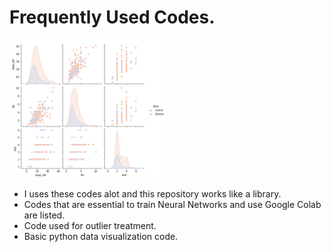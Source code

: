 # Frequently Used Codes.

<img src="https://github.com/navi1910/Frequently.used.Python.Codes-DataScience/blob/master/pairplot.png" width=50% height=50%>

- I uses these codes alot and this repository works like a library.
- Codes that are essential to train Neural Networks and use Google Colab are listed.
- Code used for outlier treatment.
- Basic python data visualization code.
